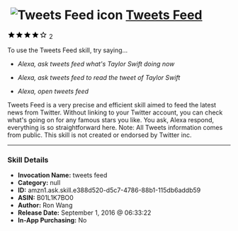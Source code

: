 # &nbsp;<img src="skill_icon" alt="Tweets Feed icon" width="36"> [Tweets Feed](http://alexa.amazon.com/#skills/amzn1.ask.skill.e388d520-d5c7-4786-88b1-115db6addb59)
![4 stars](../../images/ic_star_black_18dp_1x.png)![4 stars](../../images/ic_star_black_18dp_1x.png)![4 stars](../../images/ic_star_black_18dp_1x.png)![4 stars](../../images/ic_star_black_18dp_1x.png)![4 stars](../../images/ic_star_border_black_18dp_1x.png) 2

To use the Tweets Feed skill, try saying...

* *Alexa, ask tweets feed what's Taylor Swift doing now*

* *Alexa, ask tweets feed to read the tweet of Taylor Swift*

* *Alexa, open tweets feed*

Tweets Feed is a very precise and efficient skill aimed to feed the latest news from Twitter. Without linking to your Twitter account, you can check what's going on for any famous stars you like. You ask, Alexa respond, everything is so straightforward here. 
Note: All Tweets information comes from public. This skill is not created or endorsed by Twitter inc.

***

### Skill Details

* **Invocation Name:** tweets feed
* **Category:** null
* **ID:** amzn1.ask.skill.e388d520-d5c7-4786-88b1-115db6addb59
* **ASIN:** B01L1K7BO0
* **Author:** Ron Wang
* **Release Date:** September 1, 2016 @ 06:33:22
* **In-App Purchasing:** No
